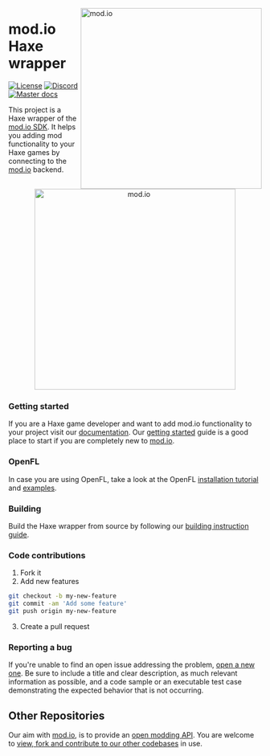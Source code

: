 <a href="https://mod.io"><img src="https://static.mod.io/v1/images/branding/modio-color-dark.svg" alt="mod.io" width="360" align="right"/></a>
# mod.io Haxe wrapper
[![License](https://img.shields.io/badge/license-MIT-brightgreen.svg)](https://github.com/modio/modio-SDK/blob/master/LICENSE)
[![Discord](https://img.shields.io/discord/389039439487434752.svg?label=Discord&logo=discord&color=7289DA&labelColor=2C2F33)](https://discord.mod.io)
[![Master docs](https://img.shields.io/badge/docs-master-green.svg)](https://github.com/modio/modio-Haxe/wiki)

This project is a Haxe wrapper of the [mod.io SDK](https://github.com/modio/modio-SDK). It helps you adding mod functionality to your Haxe games by connecting to the [mod.io](https://mod.io) backend.

<p align="center"><img src="https://image.modcdn.io/members/c4ca/1/profileguides/haxe_logo.png" alt="mod.io" width="400"/></p>

### Getting started
If you are a Haxe game developer and want to add mod.io functionality to your project visit our [documentation](https://github.com/modio/modio-Haxe/wiki). Our [getting started](https://mod.io/blog/getting-started) guide is a good place to start if you are completely new to [mod.io](https://mod.io).

### OpenFL

In case you are using OpenFL, take a look at the OpenFL [installation tutorial](https://github.com/Turupawn/modioOpenFLExample#openfl-integration) and [examples](https://github.com/Turupawn/modioOpenFLExample/tree/master/Source).

### Building

Build the Haxe wrapper from source by following our [building instruction guide](https://github.com/modio/modio-Haxe/wiki/Building).

### Code contributions

1. Fork it
2. Add new features
```bash
git checkout -b my-new-feature
git commit -am 'Add some feature'
git push origin my-new-feature
```
3. Create a pull request

### Reporting a bug

If you're unable to find an open issue addressing the problem, [open a new one](https://issues.mod.io). Be sure to include a title and clear description, as much relevant information as possible, and a code sample or an executable test case demonstrating the expected behavior that is not occurring.

## Other Repositories
Our aim with [mod.io](https://mod.io), is to provide an [open modding API](https://docs.mod.io). You are welcome to [view, fork and contribute to our other codebases](https://github.com/modio) in use.

